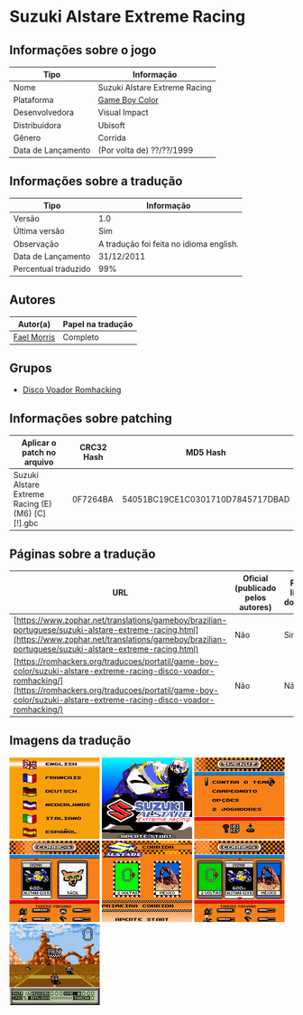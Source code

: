 # Suzuki Alstare Extreme Racing

## Informações sobre o jogo

| Tipo | Informação |
| ----------- | ----------- |
| Nome | Suzuki Alstare Extreme Racing |
| Plataforma | [Game Boy Color](../) |
| Desenvolvedora | Visual Impact |
| Distribuidora | Ubisoft |
| Gênero | Corrida |
| Data de Lançamento | (Por volta de) ??/??/1999 |

## Informações sobre a tradução

| Tipo | Informação |
| ----------- | ----------- |
| Versão | 1\.0 |
| Última versão | Sim |
| Observação | A tradução foi feita no idioma english\. |
| Data de Lançamento | 31/12/2011 |
| Percentual traduzido | 99% |

## Autores

| Autor(a) | Papel na tradução |
| ----------- | ----------- |
| [Fael Morris](../../../autores/fael-morris/) | Completo |

## Grupos

* [Disco Voador Romhacking](../../../grupos/disco-voador-romhacking/)

## Informações sobre patching

| Aplicar o patch no arquivo | CRC32 Hash | MD5 Hash |
| ----------- | ----------- | ----------- |
| Suzuki Alstare Extreme Racing \(E\) \(M6\) \[C\]\[\!\]\.gbc | 0F7264BA | 54051BC19CE1C0301710D7845717DBAD |

## Páginas sobre a tradução

| URL | Oficial (publicado pelos autores) | Possuí link de download |
| ----------- | ----------- | ----------- |
| [https://www.zophar.net/translations/gameboy/brazilian-portuguese/suzuki-alstare-extreme-racing.html](https://www.zophar.net/translations/gameboy/brazilian-portuguese/suzuki-alstare-extreme-racing.html) | Não | Sim |
| [https://romhackers.org/traducoes/portatil/game-boy-color/suzuki-alstare-extreme-racing-disco-voador-romhacking/](https://romhackers.org/traducoes/portatil/game-boy-color/suzuki-alstare-extreme-racing-disco-voador-romhacking/) | Não | Não |

## Imagens da tradução

![Imagem de exemplo da tradução 1](1.png)
![Imagem de exemplo da tradução 2](2.png)
![Imagem de exemplo da tradução 3](3.png)
![Imagem de exemplo da tradução 4](4.png)
![Imagem de exemplo da tradução 5](5.png)
![Imagem de exemplo da tradução 6](6.png)
![Imagem de exemplo da tradução 7](7.png)